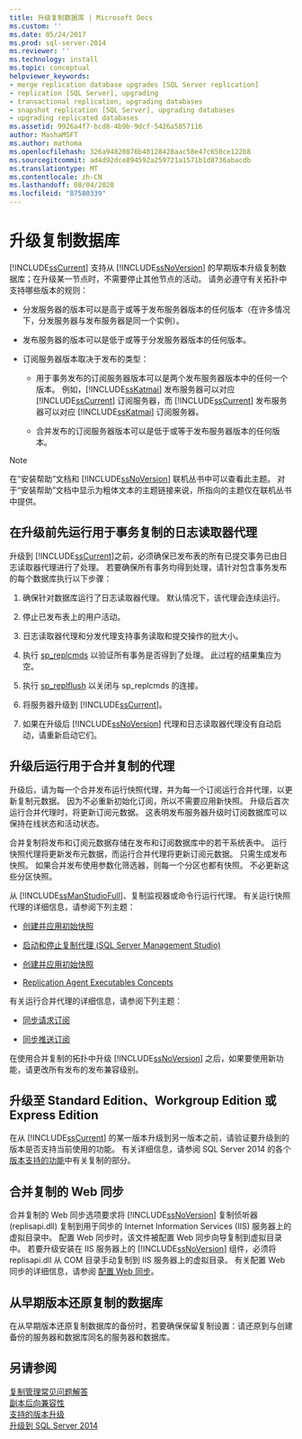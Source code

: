 ```yaml
---
title: 升级复制数据库 | Microsoft Docs
ms.custom: ''
ms.date: 05/24/2017
ms.prod: sql-server-2014
ms.reviewer: ''
ms.technology: install
ms.topic: conceptual
helpviewer_keywords:
- merge replication database upgrades [SQL Server replication]
- replication [SQL Server], upgrading
- transactional replication, upgrading databases
- snapshot replication [SQL Server], upgrading databases
- upgrading replicated databases
ms.assetid: 9926a4f7-bcd8-4b9b-9dcf-5426a5857116
author: MashaMSFT
ms.author: mathoma
ms.openlocfilehash: 326a94820876b40128428aac58e47c650ce122b8
ms.sourcegitcommit: ad4d92dce894592a259721a1571b1d8736abacdb
ms.translationtype: MT
ms.contentlocale: zh-CN
ms.lasthandoff: 08/04/2020
ms.locfileid: "87580339"
---
```

# <a name="upgrade-replicated-databases"></a>升级复制数据库
  [!INCLUDE[ssCurrent](../../includes/sscurrent-md.md)] 支持从 [!INCLUDE[ssNoVersion](../../includes/ssnoversion-md.md)] 的早期版本升级复制数据库；在升级某一节点时，不需要停止其他节点的活动。 请务必遵守有关拓扑中支持哪些版本的规则：  
  
-   分发服务器的版本可以是高于或等于发布服务器版本的任何版本（在许多情况下，分发服务器与发布服务器是同一个实例）。  
  
-   发布服务器的版本可以是低于或等于分发服务器版本的任何版本。  
  
-   订阅服务器版本取决于发布的类型：  
  
    -   用于事务发布的订阅服务器版本可以是两个发布服务器版本中的任何一个版本。 例如，[!INCLUDE[ssKatmai](../../includes/sskatmai-md.md)] 发布服务器可以对应 [!INCLUDE[ssCurrent](../../includes/sscurrent-md.md)] 订阅服务器，而 [!INCLUDE[ssCurrent](../../includes/sscurrent-md.md)] 发布服务器可以对应 [!INCLUDE[ssKatmai](../../includes/sskatmai-md.md)] 订阅服务器。  
  
    -   合并发布的订阅服务器版本可以是低于或等于发布服务器版本的任何版本。  
  
> [!NOTE]  
>  在“安装帮助”文档和 [!INCLUDE[ssNoVersion](../../includes/ssnoversion-md.md)] 联机丛书中可以查看此主题。 对于“安装帮助”文档中显示为粗体文本的主题链接来说，所指向的主题仅在联机丛书中提供。  
  
## <a name="run-the-log-reader-agent-for-transactional-replication-before-upgrade"></a>在升级前先运行用于事务复制的日志读取器代理  
 升级到 [!INCLUDE[ssCurrent](../../includes/sscurrent-md.md)]之前，必须确保已发布表的所有已提交事务已由日志读取器代理进行了处理。 若要确保所有事务均得到处理，请针对包含事务发布的每个数据库执行以下步骤：  
  
1.  确保针对数据库运行了日志读取器代理。 默认情况下，该代理会连续运行。  
  
2.  停止已发布表上的用户活动。  
  
3.  日志读取器代理和分发代理支持事务读取和提交操作的批大小。  
  
4.  执行 [sp_replcmds](/sql/relational-databases/system-stored-procedures/sp-replcmds-transact-sql) 以验证所有事务是否得到了处理。 此过程的结果集应为空。  
  
5.  执行 [sp_replflush](/sql/relational-databases/system-stored-procedures/sp-replflush-transact-sql) 以关闭与 sp_replcmds 的连接。  
  
6.  将服务器升级到 [!INCLUDE[ssCurrent](../../includes/sscurrent-md.md)]。  
  
7.  如果在升级后 [!INCLUDE[ssNoVersion](../../includes/ssnoversion-md.md)] 代理和日志读取器代理没有自动启动，请重新启动它们。  
  
## <a name="run-agents-for-merge-replication-after-upgrade"></a>升级后运行用于合并复制的代理  
 升级后，请为每一个合并发布运行快照代理，并为每一个订阅运行合并代理，以更新复制元数据。 因为不必重新初始化订阅，所以不需要应用新快照。 升级后首次运行合并代理时，将更新订阅元数据。 这表明发布服务器升级时订阅数据库可以保持在线状态和活动状态。  
  
 合并复制将发布和订阅元数据存储在发布和订阅数据库中的若干系统表中。 运行快照代理将更新发布元数据，而运行合并代理将更新订阅元数据。 只需生成发布快照。 如果合并发布使用参数化筛选器，则每一个分区也都有快照。 不必更新这些分区快照。  
  
 从 [!INCLUDE[ssManStudioFull](../../includes/ssmanstudiofull-md.md)]、复制监视器或命令行运行代理。 有关运行快照代理的详细信息，请参阅下列主题：  
  
-   [创建并应用初始快照](../../../2014/relational-databases/replication/create-and-apply-the-initial-snapshot.md)  
  
-   [启动和停止复制代理 (SQL Server Management Studio)](../../relational-databases/replication/agents/start-and-stop-a-replication-agent-sql-server-management-studio.md)  
  
-   [创建并应用初始快照](../../../2014/relational-databases/replication/create-and-apply-the-initial-snapshot.md)  
  
-   [Replication Agent Executables Concepts](../../../2014/relational-databases/replication/concepts/replication-agent-executables-concepts.md)  
  
 有关运行合并代理的详细信息，请参阅下列主题：  
  
-   [同步请求订阅](../../../2014/relational-databases/replication/synchronize-a-pull-subscription.md)  
  
-   [同步推送订阅](../../../2014/relational-databases/replication/synchronize-a-push-subscription.md)  
  
 在使用合并复制的拓扑中升级 [!INCLUDE[ssNoVersion](../../includes/ssnoversion-md.md)] 之后，如果要使用新功能，请更改所有发布的发布兼容级别。  
  
## <a name="upgrading-to-standard-workgroup-or-express-editions"></a>升级至 Standard Edition、Workgroup Edition 或 Express Edition  
 在从 [!INCLUDE[ssCurrent](../../includes/sscurrent-md.md)] 的某一版本升级到另一版本之前，请验证要升级到的版本是否支持当前使用的功能。 有关详细信息，请参阅 SQL Server 2014 的各个[版本支持的功能](../../../2014/getting-started/features-supported-by-the-editions-of-sql-server-2014.md)中有关复制的部分。  
  
## <a name="web-synchronization-for-merge-replication"></a>合并复制的 Web 同步  
 合并复制的 Web 同步选项要求将 [!INCLUDE[ssNoVersion](../../includes/ssnoversion-md.md)] 复制侦听器 (replisapi.dll) 复制到用于同步的 Internet Information Services (IIS) 服务器上的虚拟目录中。 配置 Web 同步时，该文件被配置 Web 同步向导复制到虚拟目录中。 若要升级安装在 IIS 服务器上的 [!INCLUDE[ssNoVersion](../../includes/ssnoversion-md.md)] 组件，必须将 replisapi.dll 从 COM 目录手动复制到 IIS 服务器上的虚拟目录。 有关配置 Web 同步的详细信息，请参阅 [配置 Web 同步](../../../2014/relational-databases/replication/configure-web-synchronization.md)。  
  
## <a name="restoring-a-replicated-database-from-an-earlier-version"></a>从早期版本还原复制的数据库  
 在从早期版本还原复制数据库的备份时，若要确保保留复制设置：请还原到与创建备份的服务器和数据库同名的服务器和数据库。  
  
## <a name="see-also"></a>另请参阅  
 [复制管理常见问题解答](../../relational-databases/replication/administration/frequently-asked-questions-for-replication-administrators.md)   
 [副本后向兼容性](../../../2014/relational-databases/replication/replication-backward-compatibility.md)   
 [支持的版本升级](../../database-engine/install-windows/supported-version-and-edition-upgrades.md)   
 [升级到 SQL Server 2014](upgrade-sql-server.md)  
  
  
